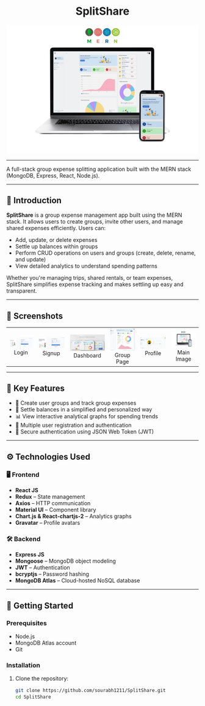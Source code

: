 <h1 align="center">SplitShare</h1>

![Logo](Main.png)

---

A full-stack group expense splitting application built with the MERN stack (MongoDB, Express, React, Node.js).

---

## 📖 Introduction

**SplitShare** is a group expense management app built using the MERN stack. It allows users to create groups, invite other users, and manage shared expenses efficiently. Users can:

- Add, update, or delete expenses
- Settle up balances within groups
- Perform CRUD operations on users and groups (create, delete, rename, and update)
- View detailed analytics to understand spending patterns

Whether you're managing trips, shared rentals, or team expenses, SplitShare simplifies expense tracking and makes settling up easy and transparent.

---

## 📸 Screenshots

<table>
  <tr>
    <td align="center">
      <img src="login.png" width="180" alt="Login" /><br>Login
    </td>
    <td align="center">
      <img src="signup.png" width="180" alt="Signup" /><br>Signup
    </td>
    <td align="center">
      <img src="dashboard.png" width="180" alt="Dashboard" /><br>Dashboard
    </td>
    <td align="center">
      <img src="Group View Page.jpg" width="180" alt="Group Page" /><br>Group Page
    </td>
    <td align="center">
      <img src="profile.png" width="180" alt="Profile" /><br>Profile
    </td>
    <td align="center">
      <img src="Main.png" width="180" alt="Main Image" /><br>Main Image
    </td>
  </tr>
</table>

---

## 🔑 Key Features

- 📌 Create user groups and track group expenses
- 💸 Settle balances in a simplified and personalized way
- 📊 View interactive analytical graphs for spending trends
- 👥 Multiple user registration and authentication
- 🔐 Secure authentication using JSON Web Token (JWT)

---

## ⚙️ Technologies Used

### 🖥️ Frontend

- **React JS**
- **Redux** – State management
- **Axios** – HTTP communication
- **Material UI** – Component library
- **Chart.js & React-chartjs-2** – Analytics graphs
- **Gravatar** – Profile avatars

### 🛠️ Backend

- **Express JS**
- **Mongoose** – MongoDB object modeling
- **JWT** – Authentication
- **bcryptjs** – Password hashing
- **MongoDB Atlas** – Cloud-hosted NoSQL database

---

## 🚀 Getting Started

### Prerequisites

- Node.js
- MongoDB Atlas account
- Git

### Installation

1. Clone the repository:
   ```bash
   git clone https://github.com/sourabh1211/SplitShare.git
   cd SplitShare
